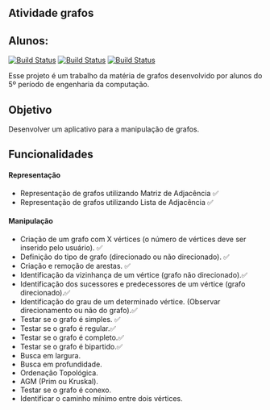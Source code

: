 
## Atividade grafos

 
## **Alunos:**
[![Build Status](https://dabuttonfactory.com/button.png?t=Mariana+Aram&f=Open+Sans-Bold&ts=12&tc=f6b26b&hp=26&vp=12&c=11&bgt=unicolored&bgc=fff2cc&shs=1&shc=ccc&sho=s)](https://github.com/marianaaram) [![Build Status](https://dabuttonfactory.com/button.png?t=Marcos+Victor&f=Open+Sans-Bold&ts=12&tc=f6b26b&hp=26&vp=12&c=11&bgt=unicolored&bgc=fff2cc&shs=1&shc=ccc&sho=s)](https://github.com/marcosVictorM) [![Build Status](https://dabuttonfactory.com/button.png?t=Yago++Garzon&f=Open+Sans-Bold&ts=12&tc=f6b26b&hp=26&vp=12&c=11&bgt=unicolored&bgc=fff2cc&shs=1&shc=ccc&sho=s)](https://github.com/yagogarzon)

Esse projeto é um trabalho da matéria de grafos desenvolvido por alunos do 5º período de engenharia da computação.

## Objetivo
Desenvolver um aplicativo para a manipulação de grafos.

## Funcionalidades 

#### Representação
- Representação de grafos utilizando Matriz de Adjacência ✅
 - Representação de grafos utilizando Lista de Adjacência ✅
 

#### Manipulação
-  Criação de um grafo com X vértices (o número de vértices deve ser inserido pelo usuário). ✅
- Definição do tipo de grafo (direcionado ou não direcionado). ✅
- Criação e remoção de arestas. ✅
- Identificação da vizinhança de um vértice (grafo não direcionado).✅
- Identificação dos sucessores e predecessores de um vértice (grafo direcionado).✅
- Identificação do grau de um determinado vértice. (Observar direcionamento ou não do grafo).✅
- Testar se o grafo é simples. ✅
- Testar se o grafo é regular.✅
- Testar se o grafo é completo.✅
- Testar se o grafo é bipartido.✅
- Busca em largura.
- Busca em profundidade.
- Ordenação Topológica.
- AGM (Prim ou Kruskal).
- Testar se o grafo é conexo.
- Identificar o caminho mínimo entre dois vértices.
